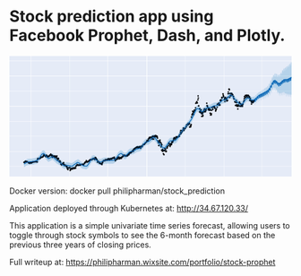 # Stock prediction app using Facebook Prophet, Dash, and Plotly.




![alt text](https://github.com/philipharman/stock_prophet/blob/master/coverphoto.png)

Docker version: 
docker pull philipharman/stock_prediction

Application deployed through Kubernetes at: http://34.67.120.33/

This application is a simple univariate time series forecast, allowing users to toggle through stock symbols to see the 6-month forecast based on the previous three years of closing prices.

Full writeup at: https://philipharman.wixsite.com/portfolio/stock-prophet
